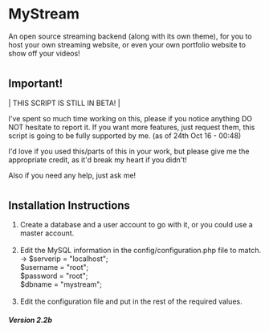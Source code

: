 # <h1>MyStream</h1>
An open source streaming backend (along with its own theme), for you to host your own streaming website, or even your own portfolio website to show off your videos!

# <h2>Important!</h2>
 | THIS SCRIPT IS STILL IN BETA! |

I've spent so much time working on this, please if you notice anything DO NOT hesitate
to report it. If you want more features, just request them, this script is going to be
fully supported by me. (as of 24th Oct 16 - 00:48)	

I'd love if you used this/parts of this in your work, but please give me the appropriate
credit, as it'd break my heart if you didn't!

Also if you need any help, just ask me!

# <h2>Installation Instructions</h2>
 1) Create a database and a user account to go with it, or you could use a master account.<br><br>
 2) Edit the MySQL information in the config/configuration.php file to match.<br>
 	-> $serverip = "localhost";<br>
	   $username = "root";<br>
	   $password = "root";<br>
	   $dbname = "mystream";<br><br>
 3) Edit the configuration file and put in the rest of the required values.
 
 <h4><i>Version 2.2b</i></h4>
